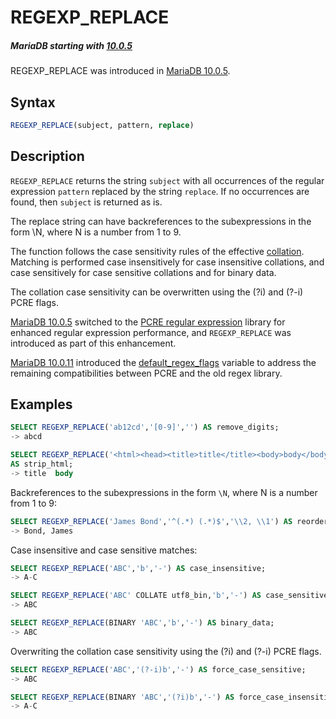 # REGEXP_REPLACE

##### MariaDB starting with [10.0.5](/kb/en/mariadb-1005-release-notes/)

REGEXP_REPLACE was introduced in [MariaDB 10.0.5](/kb/en/mariadb-1005-release-notes/).

## Syntax

```sql
REGEXP_REPLACE(subject, pattern, replace)
```

## Description

`REGEXP_REPLACE` returns the string `subject` with all occurrences of the regular expression `pattern` replaced by the string `replace`. If no occurrences are found, then `subject` is returned as is.

The replace string can have backreferences to the subexpressions in the form \N, where N is a number from 1 to 9.

The function follows the case sensitivity rules of the effective [collation](/kb/en/data-types-character-sets-and-collations/). Matching is performed case insensitively for case insensitive collations, and case sensitively for case sensitive collations and for binary data.

The collation case sensitivity can be overwritten using the (?i) and (?-i) PCRE flags.

[MariaDB 10.0.5](/kb/en/mariadb-1005-release-notes/) switched to the [PCRE regular expression](/kb/en/pcre-regular-expressions/) library for enhanced regular expression performance, and `REGEXP_REPLACE` was introduced as part of this enhancement.

[MariaDB 10.0.11](/kb/en/mariadb-10011-release-notes/) introduced the [default_regex_flags](/kb/en/server-system-variables/#default_regex_flags) variable to address the remaining compatibilities between PCRE and the old regex library.

## Examples

```sql
SELECT REGEXP_REPLACE('ab12cd','[0-9]','') AS remove_digits;
-> abcd

SELECT REGEXP_REPLACE('<html><head><title>title</title><body>body</body></htm>', '<.+?>',' ')
AS strip_html;
-> title  body
```

Backreferences to the subexpressions in the form `\N`, where N is a number from 1 to 9:

```sql
SELECT REGEXP_REPLACE('James Bond','^(.*) (.*)$','\\2, \\1') AS reorder_name;
-> Bond, James
```

Case insensitive and case sensitive matches:

```sql
SELECT REGEXP_REPLACE('ABC','b','-') AS case_insensitive;
-> A-C

SELECT REGEXP_REPLACE('ABC' COLLATE utf8_bin,'b','-') AS case_sensitive;
-> ABC

SELECT REGEXP_REPLACE(BINARY 'ABC','b','-') AS binary_data;
-> ABC
```

Overwriting the collation case sensitivity using the (?i) and (?-i) PCRE flags.

```sql
SELECT REGEXP_REPLACE('ABC','(?-i)b','-') AS force_case_sensitive;
-> ABC

SELECT REGEXP_REPLACE(BINARY 'ABC','(?i)b','-') AS force_case_insensitive;
-> A-C
```